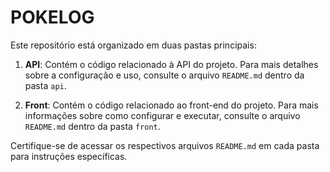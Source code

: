 # POKELOG

Este repositório está organizado em duas pastas principais:

1. **API**: Contém o código relacionado à API do projeto. Para mais detalhes sobre a configuração e uso, consulte o arquivo `README.md` dentro da pasta `api`.

2. **Front**: Contém o código relacionado ao front-end do projeto. Para mais informações sobre como configurar e executar, consulte o arquivo `README.md` dentro da pasta `front`.

Certifique-se de acessar os respectivos arquivos `README.md` em cada pasta para instruções específicas.
